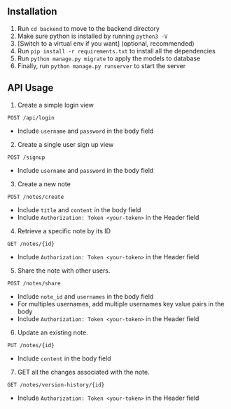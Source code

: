 ## Installation

1. Run `cd backend` to move to the backend directory
2. Make sure python is installed by running `python3 -V`
3. [Switch to a virtual env if you want] (optional, recommended)
5. Run `pip install -r requirements.txt` to install all the dependencies
6. Run `python manage.py migrate` to apply the models to database
7. Finally, run `python manage.py runserver` to start the server

## API Usage
1. Create a simple login view
```
POST /api/login 
```   
- Include `username` and `password` in the body field

2. Create a single user sign up view
```
POST /signup 
```
- Include `username` and `password` in the body field

3. Create a new note
```
POST /notes/create
```
- Include `title` and `content` in the body field
- Include `Authorization: Token <your-token>` in the Header field

4. Retrieve a specific note by its ID
```
GET /notes/{id}
```
- Include `Authorization: Token <your-token>` in the Header field

5. Share the note with other users. 
```
POST /notes/share
```
- Include `note_id` and `usernames` in the body field
- For multiples usernames, add multiple usernames key value pairs in the body
- Include `Authorization: Token <your-token>` in the Header field

6. Update an existing note.
```
PUT /notes/{id}
```
- Include `content` in the body field

7. GET all the changes associated with the note. 
```
GET /notes/version-history/{id}
```
- Include `Authorization: Token <your-token>` in the Header field
